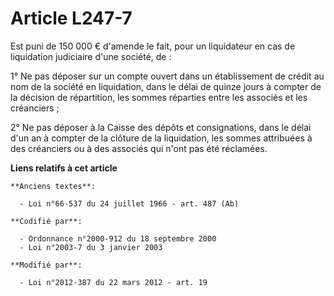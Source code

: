 # Article L247-7

Est puni de 150 000 € d'amende le fait, pour un liquidateur en cas de liquidation judiciaire d'une société, de : 

1° Ne pas déposer sur un compte ouvert dans un établissement de crédit au nom de la société en liquidation, dans le délai de
quinze jours à compter de la décision de répartition, les sommes réparties entre les associés et les créanciers ; 

2° Ne pas déposer à la Caisse des dépôts et consignations, dans le délai d'un an à compter de la clôture de la liquidation,
les sommes attribuées à des créanciers ou à des associés qui n'ont pas été réclamées.

**Liens relatifs à cet article**

	**Anciens textes**:

	  - Loi n°66-537 du 24 juillet 1966 - art. 487 (Ab)

	**Codifié par**:

	  - Ordonnance n°2000-912 du 18 septembre 2000
	  - Loi n°2003-7 du 3 janvier 2003

	**Modifié par**:

	  - Loi n°2012-387 du 22 mars 2012 - art. 19

